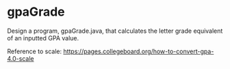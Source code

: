 # gpaGrade
Design a program, gpaGrade.java, that calculates the letter grade equivalent of an inputted GPA value. 

Reference to scale: https://pages.collegeboard.org/how-to-convert-gpa-4.0-scale
